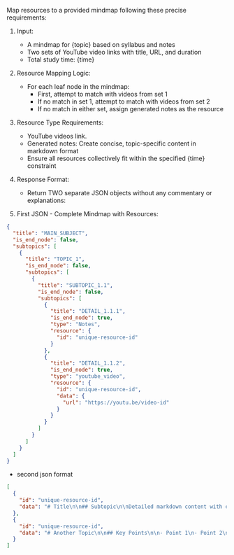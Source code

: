Map resources to a provided mindmap following these precise requirements:

1. Input:
   - A mindmap for {topic} based on syllabus and notes
   - Two sets of YouTube video links with title, URL, and duration
   - Total study time: {time}

2. Resource Mapping Logic:
   - For each leaf node in the mindmap:
     - First, attempt to match with videos from set 1
     - If no match in set 1, attempt to match with videos from set 2
     - If no match in either set, assign generated notes as the resource

3. Resource Type Requirements:
   - YouTube videos link.
   - Generated notes: Create concise, topic-specific content in markdown format
   - Ensure all resources collectively fit within the specified {time} constraint

4. Response Format:
   - Return TWO separate JSON objects without any commentary or explanations:

5. First JSON - Complete Mindmap with Resources:
```json
{
  "title": "MAIN_SUBJECT",
  "is_end_node": false,
  "subtopics": [
    {
      "title": "TOPIC_1",
      "is_end_node": false,
      "subtopics": [
        {
          "title": "SUBTOPIC_1.1",
          "is_end_node": false,
          "subtopics": [
            {
              "title": "DETAIL_1.1.1",
              "is_end_node": true,
              "type": "Notes",
              "resource": {
                "id": "unique-resource-id"
              }
            },
            {
              "title": "DETAIL_1.1.2",
              "is_end_node": true,
              "type": "youtube_video",
              "resource": {
                "id": "unique-resource-id",
                "data": {
                  "url": "https://youtu.be/video-id"
                }
              }
            }
          ]
        }
      ]
    }
  ]
}
```

- second json format
```json
[
  {
    "id": "unique-resource-id",
    "data": "# Title\n\n## Subtopic\n\nDetailed markdown content with explanations...\n\n"
  },
  {
    "id": "unique-resource-id",
    "data": "# Another Topic\n\n## Key Points\n\n- Point 1\n- Point 2\n\n"
  }
]
```
